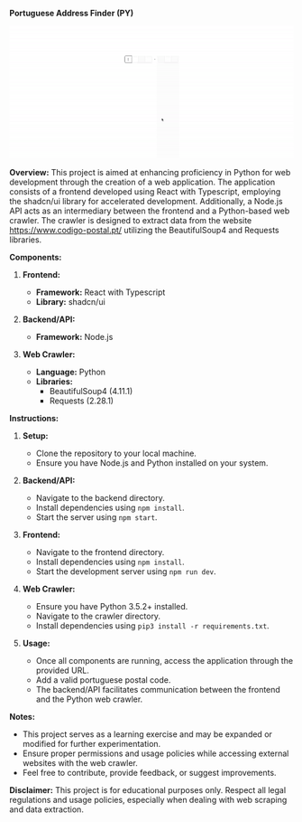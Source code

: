 **Portuguese Address Finder (PY)**

<img alt="screencapture" src="screen-capture.gif" />

**Overview:**
This project is aimed at enhancing proficiency in Python for web development through the creation of a web application. The application consists of a frontend developed using React with Typescript, employing the shadcn/ui library for accelerated development. Additionally, a Node.js API acts as an intermediary between the frontend and a Python-based web crawler. The crawler is designed to extract data from the website https://www.codigo-postal.pt/ utilizing the BeautifulSoup4 and Requests libraries.

**Components:**

1. **Frontend:**
   - **Framework:** React with Typescript
   - **Library:** shadcn/ui

2. **Backend/API:**
   - **Framework:** Node.js

3. **Web Crawler:**
   - **Language:** Python
   - **Libraries:** 
     - BeautifulSoup4 (4.11.1)
     - Requests (2.28.1)

**Instructions:**

1. **Setup:**
   - Clone the repository to your local machine.
   - Ensure you have Node.js and Python installed on your system.

2. **Backend/API:**
   - Navigate to the backend directory.
   - Install dependencies using `npm install`.
   - Start the server using `npm start`.

3. **Frontend:**
   - Navigate to the frontend directory.
   - Install dependencies using `npm install`.
   - Start the development server using `npm run dev`.

4. **Web Crawler:**
   - Ensure you have Python 3.5.2+ installed.
   - Navigate to the crawler directory.
   - Install dependencies using `pip3 install -r requirements.txt`.

5. **Usage:**
   - Once all components are running, access the application through the provided URL.
   - Add a valid portuguese postal code.
   - The backend/API facilitates communication between the frontend and the Python web crawler.

**Notes:**
- This project serves as a learning exercise and may be expanded or modified for further experimentation.
- Ensure proper permissions and usage policies while accessing external websites with the web crawler.
- Feel free to contribute, provide feedback, or suggest improvements.

**Disclaimer:**
This project is for educational purposes only. Respect all legal regulations and usage policies, especially when dealing with web scraping and data extraction.